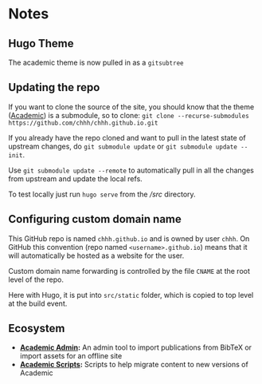 # Notes

## Hugo Theme
The academic theme is now pulled in as a `gitsubtree`

## Updating the repo

If you want to clone the source of the site, you should know that the theme
([Academic](https://github.com/gcushen/hugo-academic)) is a submodule, so to
clone: `git clone --recurse-submodules https://github.com/chhh/chhh.github.io.git`

If you already have the repo cloned and want to pull in the latest state of
upstream changes, do `git submodule update` or `git submodule update --init`.

Use `git submodule update --remote` to automatically pull in all the changes from
upstream and update the local refs.

To test locally just run `hugo serve` from the _/src_ directory.

## Configuring custom domain name

This GitHub repo is named `chhh.github.io` and is owned by user `chhh`.
On GitHub this convention (repo named `<username>.github.io`) means that it will
automatically be hosted as a website for the user.  

Custom domain name forwarding is controlled by the file `CNAME` at the root
level of the repo.

Here with Hugo, it is put into `src/static` folder, which is copied to top level
at the build event.

## Ecosystem

* **[Academic Admin](https://github.com/sourcethemes/academic-admin):** An admin tool to import publications from BibTeX or import assets for an offline site
* **[Academic Scripts](https://github.com/sourcethemes/academic-scripts):** Scripts to help migrate content to new versions of Academic
